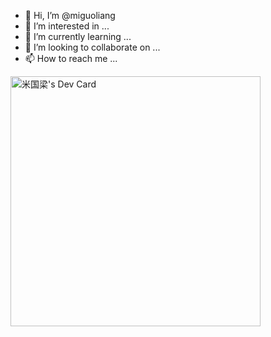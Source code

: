 - 👋 Hi, I’m @miguoliang
- 👀 I’m interested in ...
- 🌱 I’m currently learning ...
- 💞️ I’m looking to collaborate on ...
- 📫 How to reach me ...

<!---
miguoliang/miguoliang is a ✨ special ✨ repository because its `README.md` (this file) appears on your GitHub profile.
You can click the Preview link to take a look at your changes.
--->

<a href="https://app.daily.dev/boymgl"><img src="https://api.daily.dev/devcards/39f292ecf4804b16806e55bea4e55d1a.png?r=1dr" width="400" alt="米国梁's Dev Card"/></a>
